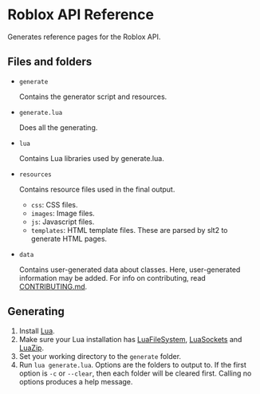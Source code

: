 # Roblox API Reference

Generates reference pages for the Roblox API.

## Files and folders

- `generate`

	Contains the generator script and resources.

- `generate.lua`

	Does all the generating.

- `lua`

	Contains Lua libraries used by generate.lua.

- `resources`

	Contains resource files used in the final output.

	- `css`: CSS files.
	- `images`: Image files.
	- `js`: Javascript files.
	- `templates`: HTML template files. These are parsed by slt2 to generate HTML pages.

- `data`

	Contains user-generated data about classes. Here, user-generated
	information may be added. For info on contributing, read
	[CONTRIBUTING.md](CONTRIBUTING.md).


## Generating

1. Install [Lua][lua].
2. Make sure your Lua installation has [LuaFileSystem][lfs], [LuaSockets][sockets] and [LuaZip][zip].
3. Set your working directory to the `generate` folder.
4. Run `lua generate.lua`. Options are the folders to output to. If the first
   option is `-c` or `--clear`, then each folder will be cleared first.
   Calling no options produces a help message.

[lua]: http://www.lua.org/
[lfs]: http://keplerproject.github.io/luafilesystem/
[sockets]: http://w3.impa.br/~diego/software/luasocket/
[zip]: http://www.keplerproject.org/luazip/
